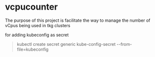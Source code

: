 # vcpucounter
The purpose of this project is facilitate the way to manage the number of vCpus being used in tkg clusters

for adding kubeconfig as secret 
>kubectl create secret generic kube-config-secret --from-file=kubeconfig
